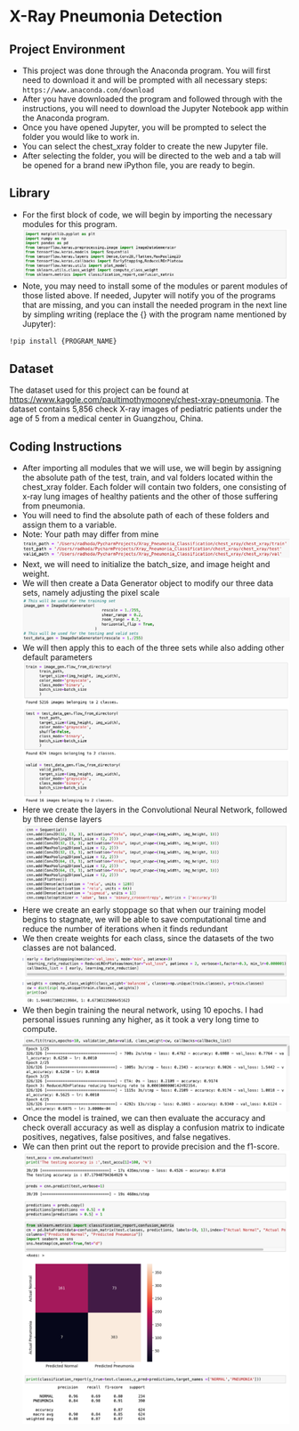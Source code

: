 # X-Ray Pneumonia Detection

## Project Environment
- This project was done through the Anaconda program. You will first need to 
        download it and will be prompted with all necessary steps: 
``
https://www.anaconda.com/download 
``  
- After you have downloaded the program and followed through with the instructions, you will need to 
   download the Jupyter Notebook app within the Anaconda program.
- Once you have opened Jupyter, you will be prompted to select the folder you would like to work in. 
- You can select the chest_xray folder to create the new Jupyter file. 
- After selecting the folder, you will be directed to the web and a tab will be opened for a brand new iPython file, 
you are ready to begin.
## Library
- For the first block of code, we will begin by importing the necessary modules for this program.
![img.png](img.png)
- Note, you may need to install some of the modules or parent modules of those listed above. If needed,
Jupyter will notify you of the programs that are missing, and you can install the needed program in the
next line by simpling writing (replace the {} with the program name mentioned by Jupyter):
```
!pip install {PROGRAM_NAME}
```
## Dataset
The dataset used for this project can be found at https://www.kaggle.com/paultimothymooney/chest-xray-pneumonia. 
The dataset contains 5,856 check X-ray images of pediatric patients under the age of 5 from a medical center in Guangzhou, China.

## Coding Instructions

- After importing all modules that we will use, we will begin by assigning the absolute path of the
test, train, and val folders located within the chest_xray folder. Each folder will contain two folders, 
one consisting of x-ray lung images of healthy patients and the other of those suffering from pneumonia. 
- You will need to find the absolute path of each of these folders and assign them to a variable. 
- Note: Your path may differ from mine
![img_1.png](img_1.png)
- Next, we will need to initialize the batch_size, and image height and weight.
- We will then create a Data Generator object to modify our three data sets, namely adjusting the pixel scale
![img_2.png](img_2.png)
- We will then apply this to each of the three sets while also adding other default parameters
![img_3.png](img_3.png)
- Here we create the layers in the Convolutional Neural Network, followed by three dense layers
![img_4.png](img_4.png)
- Here we create an early stoppage so that when our training model begins to stagnate, 
we will be able to save computational time and reduce the number of iterations when it finds redundant
- We then create weights for each class, since the datasets of the two classes are not balanced.
![img_5.png](img_5.png)
- We then begin training the neural network, using 10 epochs. I had personal issues running any higher, as it took a very long time to compute.
![img_6.png](img_6.png)
- Once the model is trained, we can then evaluate the accuracy and check overall accuracy as well as
display a confusion matrix to indicate positives, negatives, false positives, and false negatives.
- We can then print out the report to provide precision and the f1-score. 
![img_7.png](img_7.png)
